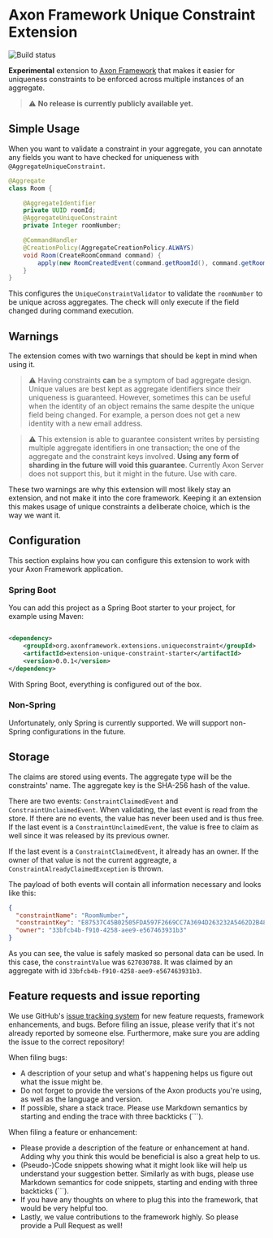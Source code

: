 # Axon Framework Unique Constraint Extension
![Build status](https://img.shields.io/github/checks-status/AxonFramework/extension-unique-constraint/main)

**Experimental** extension to [Axon Framework](https://axoniq.io) that makes it easier for uniqueness
constraints to be enforced across multiple instances of an aggregate.

> :warning: **No release is currently publicly available yet.**

## Simple Usage

When you want to validate a constraint in your aggregate, you can
annotate any fields you want to have checked for uniqueness with `@AggregateUniqueConstraint`.

```java
@Aggregate
class Room {

    @AggregateIdentifier
    private UUID roomId;
    @AggregateUniqueConstraint
    private Integer roomNumber;

    @CommandHandler
    @CreationPolicy(AggregateCreationPolicy.ALWAYS)
    void Room(CreateRoomCommand command) {
        apply(new RoomCreatedEvent(command.getRoomId(), command.getRoomNumber(), command.getRoomDescription()));
    }
}
```

This configures the `UniqueConstraintValidator` to validate the `roomNumber` to be unique across aggregates.
The check will only execute if the field changed during command execution.

## Warnings
The extension comes with two warnings that should be kept in mind when using it.

> :warning: Having constraints **can** be a symptom of bad aggregate design.
Unique values are best kept as aggregate identifiers since their uniqueness is guaranteed.
However, sometimes this can be useful when the identity of an object remains the same despite the unique field being changed.
For example, a person does not get a new identity with a new email address.

> :warning: This extension is able to guarantee consistent writes by persisting
multiple aggregate identifiers in one transaction; the one of the aggregate and the constraint keys involved.
**Using any form of sharding in the future will void this guarantee**. 
Currently Axon Server does not support this, but it might in the future. Use with care.

These two warnings are why this extension will most likely stay an extension,
and not make it into the core framework. Keeping it an extension this makes usage of unique constraints 
a deliberate choice, which is the way we want it. 

## Configuration

This section explains how you can configure this extension to work with your Axon Framework application.

### Spring Boot

You can add this project as a Spring Boot starter to your project, for example using Maven:

```xml

<dependency>
    <groupId>org.axonframework.extensions.uniqueconstraint</groupId>
    <artifactId>extension-unique-constraint-starter</artifactId>
    <version>0.0.1</version>
</dependency>
```

With Spring Boot, everything is configured out of the box.

### Non-Spring
Unfortunately, only Spring is currently supported. We will support non-Spring configurations in the future.

## Storage

The claims are stored using events.
The aggregate type will be the constraints' name.
The aggregate key is the SHA-256 hash of the value.

There are two events: `ConstraintClaimedEvent` and `ConstraintUnclaimedEvent`. When validating, the last event is read
from the store.
If there are no events, the value has never been used and is thus free. If the last event is
a `ConstraintUnclaimedEvent`, the value is free to claim as well since it was released by its previous owner.

If the last event is a `ConstraintClaimedEvent`, it already has an owner. If the owner of that value is not the current
aggreagte, a `ConstraintAlreadyClaimedException` is thrown.

The payload of both events will contain all information necessary and looks like this:

```json lines
{
  "constraintName": "RoomNumber",
  "constraintKey": "E87537C45B02505FDA597F2669CC7A3694D263232A5462D2B48255385004B55C",
  "owner": "33bfcb4b-f910-4258-aee9-e567463931b3"
}
```

As you can see, the value is safely masked so personal data can be used. In this case, the `constraintValue` was `627030788`. It was claimed
by an aggregate with id `33bfcb4b-f910-4258-aee9-e567463931b3`.


## Feature requests and issue reporting

We use GitHub's [issue tracking system](https://github.com/AxonFramework/extension-unique-constraint/issues) for new feature requests, framework enhancements, and bugs.
Before filing an issue, please verify that it's not already reported by someone else.
Furthermore, make sure you are adding the issue to the correct repository!

When filing bugs:
* A description of your setup and what's happening helps us figure out what the issue might be.
* Do not forget to provide the versions of the Axon products you're using, as well as the language and version.
* If possible, share a stack trace.
  Please use Markdown semantics by starting and ending the trace with three backticks (```).

When filing a feature or enhancement:
* Please provide a description of the feature or enhancement at hand.
  Adding why you think this would be beneficial is also a great help to us.
* (Pseudo-)Code snippets showing what it might look like will help us understand your suggestion better.
  Similarly as with bugs, please use Markdown semantics for code snippets, starting and ending with three backticks (```).
* If you have any thoughts on where to plug this into the framework, that would be very helpful too.
* Lastly, we value contributions to the framework highly.
  So please provide a Pull Request as well!
